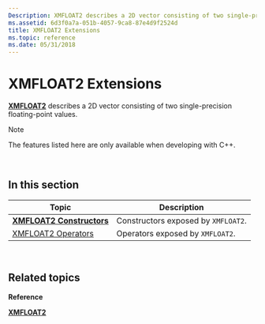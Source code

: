 ```yaml
---
Description: XMFLOAT2 describes a 2D vector consisting of two single-precision floating-point values.
ms.assetid: 6d3f0a7a-051b-4057-9ca8-87e4d9f2524d
title: XMFLOAT2 Extensions
ms.topic: reference
ms.date: 05/31/2018
---
```


# XMFLOAT2 Extensions

[**XMFLOAT2**](/windows/win32/api/directxmath/ns-directxmath-xmfloat2) describes a 2D vector consisting of two single-precision floating-point values.

> [!Note]  
> The features listed here are only available when developing with C++.

 

## In this section



| Topic                                                       | Description                                    |
|-------------------------------------------------------------|------------------------------------------------|
| [**XMFLOAT2 Constructors**](/windows/win32/api/directxmath/nf-directxmath-xmfloat2-xmfloat2(constfloat))<br/>   | Constructors exposed by `XMFLOAT2`.<br/> |
| [XMFLOAT2 Operators](ovw-xmfloat2-operators.md)<br/> | Operators exposed by `XMFLOAT2`.<br/>    |



 

## Related topics

<dl> <dt>

**Reference**
</dt> <dt>

[**XMFLOAT2**](/windows/win32/api/directxmath/ns-directxmath-xmfloat2)
</dt> </dl>

 

 